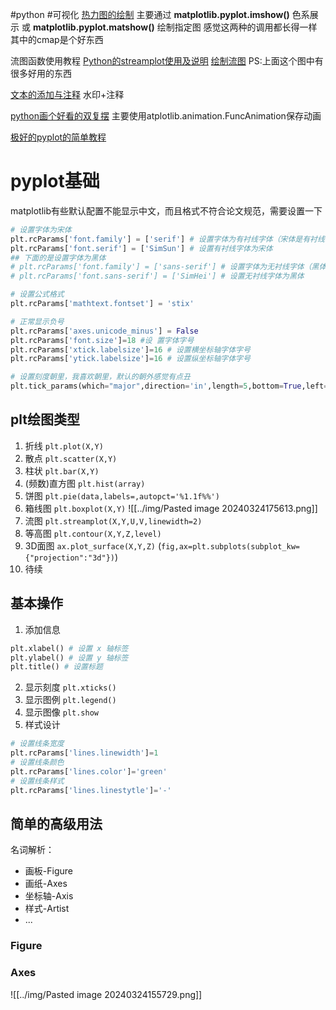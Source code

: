 #python #可视化
[热力图的绘制](https://blog.csdn.net/KIKI_ZSH/article/details/123505175)
主要通过 **matplotlib.pyplot.imshow()** 色系展示
或 **matplotlib.pyplot.matshow()** 绘制指定图
感觉这两种的调用都长得一样
其中的cmap是个好东西

流图函数使用教程
[Python的streamplot使用及说明](https://www.jb51.net/python/299352zdw.htm)
[绘制流图](https://geek-docs.com/matplotlib/matplotlib-pyplot/matplotlib-pyplot-streamplot-in-python.html)
PS:上面这个图中有很多好用的东西

[文本的添加与注释](https://blog.csdn.net/weixin_48964486/article/details/124073704)
水印+注释

[python画个好看的双复摆](https://zhuanlan.zhihu.com/p/340482320)
主要使用atplotlib.animation.FuncAnimation保存动画


[极好的pyplot的简单教程](https://blog.csdn.net/Crayonxin2000/article/details/119910846?spm=1001.2014.3001.5502)

# pyplot基础
matplotlib有些默认配置不能显示中文，而且格式不符合论文规范，需要设置一下
```python
# 设置字体为宋体
plt.rcParams['font.family'] = ['serif'] # 设置字体为有衬线字体（宋体是有衬线字体之一）
plt.rcParams['font.serif'] = ['SimSun'] # 设置有衬线字体为宋体
## 下面的是设置字体为黑体
# plt.rcParams['font.family'] = ['sans-serif'] # 设置字体为无衬线字体（黑体是无衬线字体之一）
# plt.rcParams['font.sans-serif'] = ['SimHei'] # 设置无衬线字体为黑体

# 设置公式格式
plt.rcParams['mathtext.fontset'] = 'stix'

# 正常显示负号
plt.rcParams['axes.unicode_minus'] = False
plt.rcParams['font.size']=18 #设 置字体字号
plt.rcParams['xtick.labelsize']=16 # 设置横坐标轴字体字号
plt.rcParams['ytick.labelsize']=16 # 设置纵坐标轴字体字号

# 设置刻度朝里，我喜欢朝里，默认的朝外感觉有点丑
plt.tick_params(which="major",direction='in',length=5,bottom=True,left=True)
```
## plt绘图类型
1. 折线  `plt.plot(X,Y)`
2. 散点  `plt.scatter(X,Y)`
3. 柱状  `plt.bar(X,Y)`
4. (频数)直方图  `plt.hist(array)`
5. 饼图  `plt.pie(data,labels=,autopct='%1.1f%%')`
6. 箱线图 `plt.boxplot(X,Y)`
![[../img/Pasted image 20240324175613.png]]
7. 流图 `plt.streamplot(X,Y,U,V,linewidth=2)`
8. 等高图 `plt.contour(X,Y,Z,level)`
9. 3D面图 `ax.plot_surface(X,Y,Z)`
	(`fig,ax=plt.subplots(subplot_kw={"projection":"3d"})`)
10. 待续
## 基本操作
1. 添加信息
```python
plt.xlabel() # 设置 x 轴标签 
plt.ylabel() # 设置 y 轴标签 
plt.title() # 设置标题
```
2. 显示刻度
`plt.xticks()`
3. 显示图例
`plt.legend()`
4. 显示图像
`plt.show`
5. 样式设计
```python
# 设置线条宽度 
plt.rcParams['lines.linewidth']=1 
# 设置线条颜色 
plt.rcParams['lines.color']='green' 
# 设置线条样式 
plt.rcParams['lines.linestytle']='-'
```

## 简单的高级用法

名词解析：
- 画板-Figure
- 画纸-Axes
- 坐标轴-Axis
- 样式-Artist
- ...

### Figure

### Axes
![[../img/Pasted image 20240324155729.png]]

